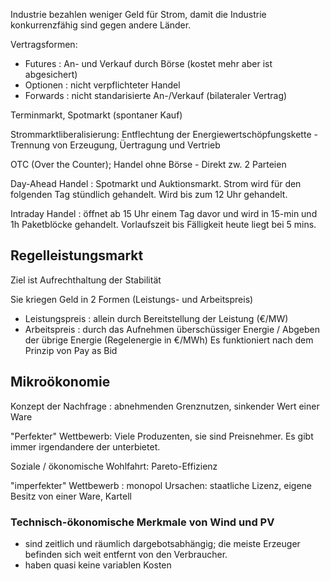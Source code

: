 Industrie bezahlen weniger Geld für Strom, damit die Industrie konkurrenzfähig sind gegen andere Länder.

Vertragsformen:
- Futures : An- und Verkauf durch Börse (kostet mehr aber ist abgesichert)
- Optionen : nicht verpflichteter Handel
- Forwards : nicht standarisierte An-/Verkauf (bilateraler Vertrag)

Terminmarkt, Spotmarkt (spontaner Kauf)

Strommarktliberalisierung: Entflechtung der Energiewertschöpfungskette - Trennung von Erzeugung, Üertragung und Vertrieb

OTC (Over the Counter); Handel ohne Börse - Direkt zw. 2 Parteien

Day-Ahead Handel : Spotmarkt und Auktionsmarkt. Strom wird für den folgenden Tag stündlich gehandelt. Wird bis zum 12 Uhr gehandelt.

Intraday Handel : öffnet ab 15 Uhr einem Tag davor und wird in 15-min und 1h Paketblöcke gehandelt. Vorlaufszeit bis Fälligkeit heute liegt bei 5 mins.

## Regelleistungsmarkt
Ziel ist Aufrechthaltung der Stabilität

Sie kriegen Geld in 2 Formen (Leistungs- und Arbeitspreis)
- Leistungspreis : allein durch Bereitstellung der Leistung (€/MW)
- Arbeitspreis : durch das Aufnehmen überschüssiger Energie / Abgeben der übrige Energie (Regelenergie in €/MWh)
Es funktioniert nach dem Prinzip von Pay as Bid

## Mikroökonomie
Konzept der Nachfrage : abnehmenden Grenznutzen, sinkender Wert einer Ware

"Perfekter" Wettbewerb: Viele Produzenten, sie sind Preisnehmer. Es gibt immer irgendandere der unterbietet.

Soziale / ökonomische Wohlfahrt: Pareto-Effizienz

"imperfekter" Wettbewerb : monopol
Ursachen: staatliche Lizenz, eigene Besitz von einer Ware, Kartell

### Technisch-ökonomische Merkmale von Wind und PV
- sind zeitlich und räumlich dargebotsabhängig; die meiste Erzeuger befinden sich weit entfernt von den Verbraucher.
- haben quasi keine variablen Kosten

